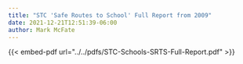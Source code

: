```yaml
---
title: "STC 'Safe Routes to School' Full Report from 2009"
date: 2021-12-21T12:51:39-06:00
author: Mark McFate
---
```


{{< embed-pdf url="../../pdfs/STC-Schools-SRTS-Full-Report.pdf" >}}
